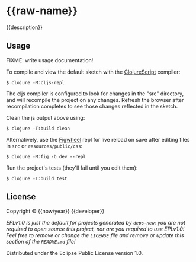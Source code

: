 # {{raw-name}}

{{description}}

## Usage

FIXME: write usage documentation!

To compile and view the default sketch with the
[ClojureScript](https://clojurescript.org/guides/quick-start) compiler:

    $ clojure -M:cljs-repl

The cljs compiler is configured to look for changes in the "src" directory, and will recompile the project on any changes. Refresh the browser after recompilation completes to see those changes reflected in the sketch.

Clean the js output above using:

    $ clojure -T:build clean

Alternatively, use the [Figwheel](https://figwheel.org/) repl for live reload on
save after editing files in `src` or `resources/public/css`:

    $ clojure -M:fig -b dev --repl

Run the project's tests (they'll fail until you edit them):

    $ clojure -T:build test

## License

Copyright © {{now/year}} {{developer}}

_EPLv1.0 is just the default for projects generated by `deps-new`: you are not_
_required to open source this project, nor are you required to use EPLv1.0!_
_Feel free to remove or change the `LICENSE` file and remove or update this_
_section of the `README.md` file!_

Distributed under the Eclipse Public License version 1.0.
